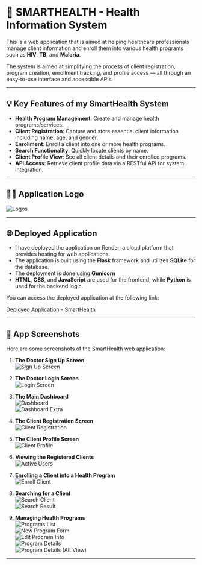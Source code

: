 # 🏥 SMARTHEALTH - Health Information System

This is a web application that is aimed at helping healthcare professionals manage client information and enroll them into various health programs such as **HIV**, **TB**, and **Malaria**.

The system is aimed at simplifying the process of client registration, program creation, enrollment tracking, and profile access — all through an easy-to-use interface and accessible APIs.

---

## 💡 Key Features of my SmartHealth System

- **Health Program Management**: Create and manage health programs/services.
- **Client Registration**: Capture and store essential client information including name, age, and gender.
- **Enrollment**: Enroll a client into one or more health programs.
- **Search Functionality**: Quickly locate clients by name.
- **Client Profile View**: See all client details and their enrolled programs.
- **API Access**: Retrieve client profile data via a RESTful API for system integration.

---

## 📍📍 Application Logo
![Logo](/static/images/smarthealth.png)s

---

## 🌐 Deployed Application
- I have deployed the application on Render, a cloud platform that provides hosting for web applications. 
- The application is built using the **Flask** framework and utilizes **SQLite** for the database.
- The deployment is done using **Gunicorn** 
- **HTML**, **CSS**, and **JavaScript** are used for the frontend, while **Python** is used for the backend logic.

You can access the deployed application at the following link:

[Deployed Application - SmartHealth](https://smarthealth-afwc.onrender.com/)

---

## 📸 App Screenshots

Here are some screenshots of the SmartHealth web application:

1. **The Doctor Sign Up Screen**  
   ![Sign Up Screen](/static/images/screenshots/signUp.png)

2. **The Doctor Login Screen**  
   ![Login Screen](/static/images/screenshots/signin.png)

3. **The Main Dashboard**  
   ![Dashboard](/static/images/screenshots/dashboard.png)  
   ![Dashboard Extra](/static/images/screenshots/dashboard_1.png)

4. **The Client Registration Screen**  
   ![Client Registration](/static/images/screenshots/newclient.png)

5. **The Client Profile Screen**  
   ![Client Profile](/static/images/screenshots/client_info.png)

6. **Viewing the Registered Clients**  
   ![Active Users](/static/images/screenshots/clients.png)

7. **Enrolling a Client into a Health Program**  
   ![Enroll Client](/static/images/screenshots/enroll_client.png)

8. **Searching for a Client**  
   ![Search Client](/static/images/screenshots/search.png)  
   ![Search Result](/static/images/screenshots/search_result.png)

9. **Managing Health Programs**  
   ![Programs List](/static/images/screenshots/programmes.png)  
   ![New Program Form](/static/images/screenshots/new_programme.png)  
   ![Edit Program Info](/static/images/screenshots/edit_programme.png)  
   ![Program Details](/static/images/screenshots/programme_info.png)  
   ![Program Details (Alt View)](/static/images/screenshots/program_info_1.png)

---